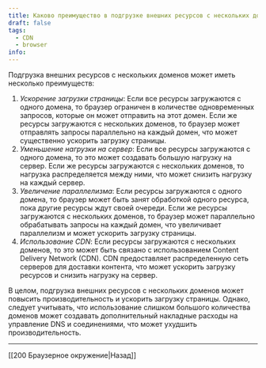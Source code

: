 ```yaml
---
title: Каково преимущество в подгрузке внешних ресурсов с нескольких доменов?
draft: false
tags:
  - CDN
  - browser
info:
---
```

Подгрузка внешних ресурсов с нескольких доменов может иметь несколько преимуществ:

1. _Ускорение загрузки страницы_: Если все ресурсы загружаются с одного домена, то браузер ограничен в количестве одновременных запросов, которые он может отправить на этот домен. Если же ресурсы загружаются с нескольких доменов, то браузер может отправлять запросы параллельно на каждый домен, что может существенно ускорить загрузку страницы.
2. _Уменьшение нагрузки на сервер_: Если все ресурсы загружаются с одного домена, то это может создавать большую нагрузку на сервер. Если же ресурсы загружаются с нескольких доменов, то нагрузка распределяется между ними, что может снизить нагрузку на каждый сервер.
3. _Увеличение параллелизма_: Если ресурсы загружаются с одного домена, то браузер может быть занят обработкой одного ресурса, пока другие ресурсы ждут своей очереди. Если же ресурсы загружаются с нескольких доменов, то браузер может параллельно обрабатывать запросы на каждый домен, что увеличивает параллелизм и может ускорить загрузку страницы.
4. _Использование CDN_: Если ресурсы загружаются с нескольких доменов, то это может быть связано с использованием Content Delivery Network (CDN). CDN предоставляет распределенную сеть серверов для доставки контента, что может ускорить загрузку ресурсов и снизить нагрузку на сервер.

В целом, подгрузка внешних ресурсов с нескольких доменов может повысить производительность и ускорить загрузку страницы. Однако, следует учитывать, что использование слишком большого количества доменов может создавать дополнительный накладные расходы на управление DNS и соединениями, что может ухудшить производительность.

---

[[200 Браузерное окружение|Назад]]